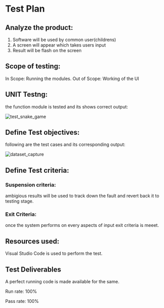 # Test Plan 

## Analyze the product:
1. Software will be used by common user(childrens)
2. A screen will appear which takes users input
3. Result will be flash on the screen

## Scope of testing:
 
In Scope: Running the modules.
Out of Scope: Working of the UI

## UNIT Testng:

the function module is tested and its shows correct output:

![test_snake_game](https://user-images.githubusercontent.com/39588204/120107995-d779f200-c180-11eb-9096-3f742824ec24.PNG)


## Define Test objectives:

following are the test cases and its corresponding output:

![dataset_capture](https://user-images.githubusercontent.com/39588204/120108058-2031ab00-c181-11eb-8a27-93e85567eafa.PNG)


## Define Test criteria:

### Suspension criteria:
ambigious results will be used to track down the fault and revert back it to testing stage.

### Exit Criteria:
once the system performs on every aspects of input exit criteria is meeet.

## Resources used:
Visual Studio Code is used to perform the test.

## Test Deliverables
A perfect running code is made available for the same.

Run rate: 100%

Pass rate: 100%

